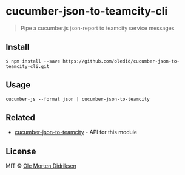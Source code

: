 # cucumber-json-to-teamcity-cli

> Pipe a cucumber.js json-report to teamcity service messages

## Install

```
$ npm install --save https://github.com/oledid/cucumber-json-to-teamcity-cli.git
```


## Usage

```
cucumber-js --format json | cucumber-json-to-teamcity
```


## Related

- [cucumber-json-to-teamcity](https://github.com/oledid/cucumber-json-to-teamcity) - API for this module


## License

MIT © [Ole Morten Didriksen](https://github.com/oledid)
